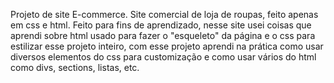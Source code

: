 Projeto de site E-commerce.
Site comercial de loja de roupas, feito apenas em css e html.
Feito para fins de aprendizado, nesse site usei coisas que aprendi sobre html usado para fazer o "esqueleto" da página e o css para estilizar esse projeto inteiro, com esse projeto aprendi na prática como usar diversos elementos do css para customização e como usar vários do html como divs, sections, listas, etc.
